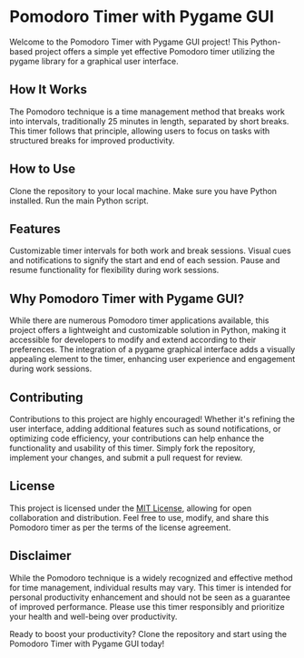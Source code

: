 # Pomodoro Timer with Pygame GUI
Welcome to the Pomodoro Timer with Pygame GUI project! This Python-based project offers a simple yet effective Pomodoro timer utilizing the pygame library for a graphical user interface.

## How It Works
The Pomodoro technique is a time management method that breaks work into intervals, traditionally 25 minutes in length, separated by short breaks. This timer follows that principle, allowing users to focus on tasks with structured breaks for improved productivity.

## How to Use
Clone the repository to your local machine.
Make sure you have Python installed.
Run the main Python script.
## Features
Customizable timer intervals for both work and break sessions.
Visual cues and notifications to signify the start and end of each session.
Pause and resume functionality for flexibility during work sessions.
## Why Pomodoro Timer with Pygame GUI?
While there are numerous Pomodoro timer applications available, this project offers a lightweight and customizable solution in Python, making it accessible for developers to modify and extend according to their preferences. The integration of a pygame graphical interface adds a visually appealing element to the timer, enhancing user experience and engagement during work sessions.

## Contributing
Contributions to this project are highly encouraged! Whether it's refining the user interface, adding additional features such as sound notifications, or optimizing code efficiency, your contributions can help enhance the functionality and usability of this timer. Simply fork the repository, implement your changes, and submit a pull request for review.

## License
This project is licensed under the [MIT License](https://github.com/mateusartico/pomodoro-timer/blob/main/LICENSE), allowing for open collaboration and distribution. Feel free to use, modify, and share this Pomodoro timer as per the terms of the license agreement.

## Disclaimer
While the Pomodoro technique is a widely recognized and effective method for time management, individual results may vary. This timer is intended for personal productivity enhancement and should not be seen as a guarantee of improved performance. Please use this timer responsibly and prioritize your health and well-being over productivity.

Ready to boost your productivity? Clone the repository and start using the Pomodoro Timer with Pygame GUI today!
